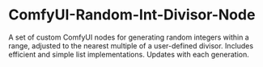 # ComfyUI-Random-Int-Divisor-Node
A set of custom ComfyUI nodes for generating random integers within a range, adjusted to the nearest multiple of a user-defined divisor. Includes efficient and simple list implementations. Updates with each generation.
